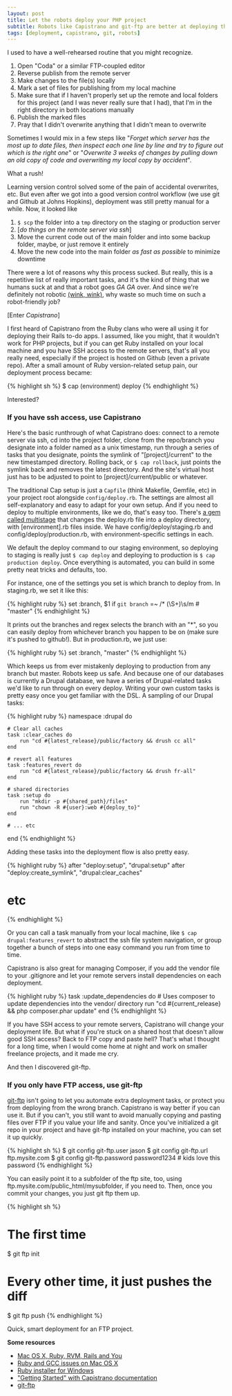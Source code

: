 ```yaml
---
layout: post
title: Let the robots deploy your PHP project
subtitle: Robots like Capistrano and git-ftp are better at deploying than you are, so you'll have more time to complain about open-source projects on Twitter
tags: [deployment, capistrano, git, robots]
---
```


I used to have a well-rehearsed routine that you might recognize.

1. Open "Coda" or a similar FTP-coupled editor
1. Reverse publish from the remote server
1. Make changes to the file(s) locally
1. Mark a set of files for publishing from my local machine
1. Make sure that if I haven't properly set up the remote and local folders for this project (and I was never really sure that I had), that I'm in the right directory in both locations manually
1. Publish the marked files
1. Pray that I didn't overwrite anything that I didn't mean to overwrite

Sometimes I would mix in a few steps like "_Forget which server has the most up to date files, then inspect each one line by line and try to figure out which is the right one_" or "_Overwrite 3 weeks of changes by pulling down an old copy of code and overwriting my local copy by accident_".

What a rush!

Learning version control solved some of the pain of accidental overwrites, etc. But even after we got into a good version control workflow (we use git and Github at Johns Hopkins), deployment was still pretty manual for a while. Now, it looked like

1. `$ scp` the folder into a `tmp` directory on the staging or production server
1. [_do things on the remote server via ssh_]
1. Move the current code out of the main folder and into some backup folder, maybe, or just remove it entirely
1. Move the new code into the main folder _as fast as possible_ to minimize downtime

There were a lot of reasons why this process sucked. But really, this is a repetitive list of really important tasks, and it's the kind of thing that we humans suck at and that a robot goes _GA GA_ over. And since we're definitely not robotic [(wink, wink)](https://gimmebar.com/view/50c74599aac422ce14000000), why waste so much time on such a robot-friendly job?

\[Enter _Capistrano_\]

I first heard of Capistrano from the Ruby clans who were all using it for deploying their Rails to-do apps. I assumed, like you might, that it wouldn't work for PHP projects, but if you can get Ruby installed on your local machine and you have SSH access to the remote servers, that's all you really need, especially if the project is hosted on Github (even a private repo). After a small amount of Ruby version-related setup pain, our deployment process became:

{% highlight sh %}
$ cap (environment) deploy
{% endhighlight %}

Interested?

### If you have ssh access, use Capistrano

Here's the basic runthrough of what Capistrano does: connect to a remote server via ssh, cd into the project folder, clone from the repo/branch you designate into a folder named as a unix timestamp, run through a series of tasks that you designate, points the symlink of "[project]/current" to the new timestamped directory. Rolling back, or `$ cap rollback`, just points the symlink back and removes the latest directory. And the site's virtual host just has to be adjusted to point to [project]/current/public or whatever.

The traditional Cap setup is just a `Capfile` (think Makefile, Gemfile, etc) in your project root alongside `config/deploy.rb`. The settings are almost all self-explanatory and easy to adapt for your own setup. And if you need to deploy to multiple environments, like we do, that's easy too. There's [a gem called multistage](https://github.com/capistrano/capistrano/wiki/2.x-Multistage-Extension) that changes the deploy.rb file into a deploy directory, with [environment].rb files inside. We have config/deploy/staging.rb and config/deploy/production.rb, with environment-specific settings in each.

We default the deploy command to our staging environment, so deploying to staging is really just `$ cap deploy` and deploying to production is `$ cap production deploy`. Once everything is automated, you can build in some pretty neat tricks and defaults, too. 

For instance, one of the settings you set is which branch to deploy from. In staging.rb, we set it like this:

{% highlight ruby %}
set :branch, $1 if `git branch` =~ /\* (\S+)\s/m # "master"
{% endhighlight %}

It prints out the branches and regex selects the branch with an "*", so you can easily deploy from whichever branch you happen to be on (make sure it's pushed to github!). But in production.rb, we just use:

{% highlight ruby %}
set :branch, "master"
{% endhighlight %}

Which keeps us from ever mistakenly deploying to production from any branch but master. Robots keep us safe. And because one of our databases is currently a Drupal database, we have a series of Drupal-related tasks we'd like to run through on every deploy. Writing your own custom tasks is pretty easy once you get familiar with the DSL. A sampling of our Drupal tasks:

{% highlight ruby %}
namespace :drupal do
	
	# Clear all caches
	task :clear_caches do 
        run "cd #{latest_release}/public/factory && drush cc all"
	end
	
	# revert all features
	task :features_revert do
	    run "cd #{latest_release}/public/factory && drush fr-all"
	end		
	
    # shared directories
    task :setup do
        run "mkdir -p #{shared_path}/files"
        run "chown -R #{user}:web #{deploy_to}"
    end
 
    # ... etc

end
{% endhighlight %}

Adding these tasks into the deployment flow is also pretty easy.

{% highlight ruby %}
after "deploy:setup", "drupal:setup"
after "deploy:create_symlink", "drupal:clear_caches"
# etc
{% endhighlight %}

Or you can call a task manually from your local machine, like `$ cap drupal:features_revert` to abstract the ssh file system navigation, or group together a bunch of steps into one easy command you run from time to time.

Capistrano is also great for managing Composer, if you add the vendor file to your .gitignore and let your remote servers install dependencies on each deployment.

{% highlight ruby %}
task :update_dependencies do 
	# Uses composer to update dependencies into the vendor/ directory
	run "cd #{current_release} && php composer.phar update"
end
{% endhighlight %}

If you have SSH access to your remote servers, Capistrano will change your deployment life. But what if you're stuck on a shared host that doesn't allow good SSH access? Back to FTP copy and paste hell? That's what I thought for a long time, when I would come home at night and work on smaller freelance projects, and it made me cry.

And then I discovered git-ftp.

### If you only have FTP access, use git-ftp

[git-ftp](https://github.com/resmo/git-ftp) isn't going to let you automate extra deployment tasks, or protect you from deploying from the wrong branch. Capistrano is way better if you can use it. But if you can't, you still want to avoid manually copying and pasting files over FTP if you value your life and sanity. Once you've initialized a git repo in your project and have git-ftp installed on your machine, you can set it up quickly.

{% highlight sh %}
$ git config git-ftp.user jason
$ git config git-ftp.url ftp.mysite.com
$ git config git-ftp.password password1234 # kids love this password
{% endhighlight %}

You can easily point it to a subfolder of the ftp site, too, using ftp.mysite.com/public_html/mysubfolder, if you need to. Then, once you commit your changes, you just git ftp them up.

{% highlight sh %}
# The first time
$ git ftp init

# Every other time, it just pushes the diff
$ git ftp push
{% endhighlight %}

Quick, smart deployment for an FTP project. 


**Some resources**

* [Mac OS X, Ruby, RVM, Rails and You](http://ryanbigg.com/2011/06/mac-os-x-ruby-rvm-rails-and-you/)
* [Ruby and GCC issues on Mac OS X](http://stackoverflow.com/questions/8032824/cant-install-ruby-under-lion-with-rvm-gcc-issues)
* [Ruby installer for Windows](http://rubyinstaller.org/)
* ["Getting Started" with Capistrano documentation](https://github.com/capistrano/capistrano/wiki/2.x-Getting-Started)
* [git-ftp](https://github.com/resmo/git-ftp)


